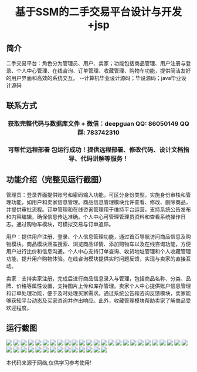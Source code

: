 <p><h1 align="center">基于SSM的二手交易平台设计与开发+jsp</h1></p>

## 简介
二手交易平台：角色分为管理员、用户、卖家；功能包括商品管理、用户注册与登录、个人中心管理、在线咨询、订单管理、收藏管理、购物车功能，提供简洁友好的用户界面和高效的系统交互。    --计算机毕业设计源码；毕设源码；java毕业设计源码


## 联系方式
<p><h3 align="center">获取完整代码与数据库文件 + 微信：deepguan QQ: 86050149 QQ群: 783742310</h3></p>
<p><h3 align="center">可帮忙远程部署 包运行成功！提供远程部署、修改代码、设计文档指导、代码讲解等服务！</h3></p>

## 功能介绍（完整见运行截图）
管理员：登录界面提供账号和密码输入功能，可区分身份类型，实施身份审核和管理功能，如用户和卖家信息管理。商品信息管理模块允许查看、修改、删除商品，并提供审批流程。订单管理和在线咨询管理用于维持平台运营。支持系统公告发布和内容编辑，确保信息传达准确。个人中心可管理管理员资料和查看系统操作日志。通过购物车模块，可模拟交易与订单追踪。

用户：提供用户注册、登录、个人信息管理功能，通过首页导航访问商品信息及购物模块。商品模块涵盖搜索、浏览商品详情、添加购物车以及在线咨询功能，方便用户进行比价和信息沟通。个人中心支持订单查询、收货地址管理和个人收藏管理功能，提升用户购物体验。在线咨询模块提供实时问题反馈，实现与卖家的直接互动。

卖家：支持卖家注册，完成后进行商品信息录入与管理，包括商品名称、分类、品牌、价格等属性设置，支持图片上传和库存管理。卖家个人中心提供账户信息管理和订单处理功能，便于及时处理买家需求。通过系统公告和咨询反馈模块，卖家能够获知平台动态及买家咨询并作出响应。此外，收藏管理模块帮助卖家了解商品受欢迎程度。


## 运行截图
![](https://bs-1329754181.cos.ap-shanghai.myqcloud.com/ssm/SecondHandTradingPlatform1/img/001.jpg)
![](https://bs-1329754181.cos.ap-shanghai.myqcloud.com/ssm/SecondHandTradingPlatform1/img/002.jpg)
![](https://bs-1329754181.cos.ap-shanghai.myqcloud.com/ssm/SecondHandTradingPlatform1/img/003.jpg)
![](https://bs-1329754181.cos.ap-shanghai.myqcloud.com/ssm/SecondHandTradingPlatform1/img/004.jpg)
![](https://bs-1329754181.cos.ap-shanghai.myqcloud.com/ssm/SecondHandTradingPlatform1/img/005.jpg)
![](https://bs-1329754181.cos.ap-shanghai.myqcloud.com/ssm/SecondHandTradingPlatform1/img/006.jpg)
![](https://bs-1329754181.cos.ap-shanghai.myqcloud.com/ssm/SecondHandTradingPlatform1/img/007.jpg)
![](https://bs-1329754181.cos.ap-shanghai.myqcloud.com/ssm/SecondHandTradingPlatform1/img/008.jpg)
![](https://bs-1329754181.cos.ap-shanghai.myqcloud.com/ssm/SecondHandTradingPlatform1/img/009.jpg)
![](https://bs-1329754181.cos.ap-shanghai.myqcloud.com/ssm/SecondHandTradingPlatform1/img/010.jpg)
![](https://bs-1329754181.cos.ap-shanghai.myqcloud.com/ssm/SecondHandTradingPlatform1/img/011.jpg)
![](https://bs-1329754181.cos.ap-shanghai.myqcloud.com/ssm/SecondHandTradingPlatform1/img/012.jpg)
![](https://bs-1329754181.cos.ap-shanghai.myqcloud.com/ssm/SecondHandTradingPlatform1/img/013.jpg)
![](https://bs-1329754181.cos.ap-shanghai.myqcloud.com/ssm/SecondHandTradingPlatform1/img/014.jpg)
![](https://bs-1329754181.cos.ap-shanghai.myqcloud.com/ssm/SecondHandTradingPlatform1/img/015.jpg)
![](https://bs-1329754181.cos.ap-shanghai.myqcloud.com/ssm/SecondHandTradingPlatform1/img/016.jpg)
![](https://bs-1329754181.cos.ap-shanghai.myqcloud.com/ssm/SecondHandTradingPlatform1/img/017.jpg)
![](https://bs-1329754181.cos.ap-shanghai.myqcloud.com/ssm/SecondHandTradingPlatform1/img/018.jpg)
![](https://bs-1329754181.cos.ap-shanghai.myqcloud.com/ssm/SecondHandTradingPlatform1/img/019.jpg)
![](https://bs-1329754181.cos.ap-shanghai.myqcloud.com/ssm/SecondHandTradingPlatform1/img/020.jpg)
![](https://bs-1329754181.cos.ap-shanghai.myqcloud.com/ssm/SecondHandTradingPlatform1/img/021.jpg)
![](https://bs-1329754181.cos.ap-shanghai.myqcloud.com/ssm/SecondHandTradingPlatform1/img/022.jpg)
![](https://bs-1329754181.cos.ap-shanghai.myqcloud.com/ssm/SecondHandTradingPlatform1/img/023.jpg)
![](https://bs-1329754181.cos.ap-shanghai.myqcloud.com/ssm/SecondHandTradingPlatform1/img/024.jpg)
![](https://bs-1329754181.cos.ap-shanghai.myqcloud.com/ssm/SecondHandTradingPlatform1/img/025.jpg)
![](https://bs-1329754181.cos.ap-shanghai.myqcloud.com/ssm/SecondHandTradingPlatform1/img/026.jpg)
![](https://bs-1329754181.cos.ap-shanghai.myqcloud.com/ssm/SecondHandTradingPlatform1/img/027.jpg)
![](https://bs-1329754181.cos.ap-shanghai.myqcloud.com/ssm/SecondHandTradingPlatform1/img/028.jpg)
![](https://bs-1329754181.cos.ap-shanghai.myqcloud.com/ssm/SecondHandTradingPlatform1/img/029.jpg)
![](https://bs-1329754181.cos.ap-shanghai.myqcloud.com/ssm/SecondHandTradingPlatform1/img/030.jpg)
![](https://bs-1329754181.cos.ap-shanghai.myqcloud.com/ssm/SecondHandTradingPlatform1/img/031.jpg)
![](https://bs-1329754181.cos.ap-shanghai.myqcloud.com/ssm/SecondHandTradingPlatform1/img/032.jpg)
![](https://bs-1329754181.cos.ap-shanghai.myqcloud.com/ssm/SecondHandTradingPlatform1/img/033.jpg)
![](https://bs-1329754181.cos.ap-shanghai.myqcloud.com/ssm/SecondHandTradingPlatform1/img/034.jpg)
![](https://bs-1329754181.cos.ap-shanghai.myqcloud.com/ssm/SecondHandTradingPlatform1/img/035.jpg)
![](https://bs-1329754181.cos.ap-shanghai.myqcloud.com/ssm/SecondHandTradingPlatform1/img/036.jpg)
![](https://bs-1329754181.cos.ap-shanghai.myqcloud.com/ssm/SecondHandTradingPlatform1/img/037.jpg)
![](https://bs-1329754181.cos.ap-shanghai.myqcloud.com/ssm/SecondHandTradingPlatform1/img/038.jpg)
![](https://bs-1329754181.cos.ap-shanghai.myqcloud.com/ssm/SecondHandTradingPlatform1/img/039.jpg)

<p>本代码来源于网络,仅供学习参考使用!</p>
